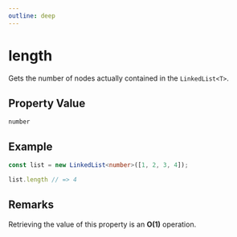 ```yaml
---
outline: deep
---
```


# ****length****

Gets the number of nodes actually contained in the `LinkedList<T>`.

## **Property Value**

`number`

## **Example**

```typescript
const list = new LinkedList<number>([1, 2, 3, 4]);

list.length // => 4
```

## **Remarks**

Retrieving the value of this property is an **O(1)** operation.

